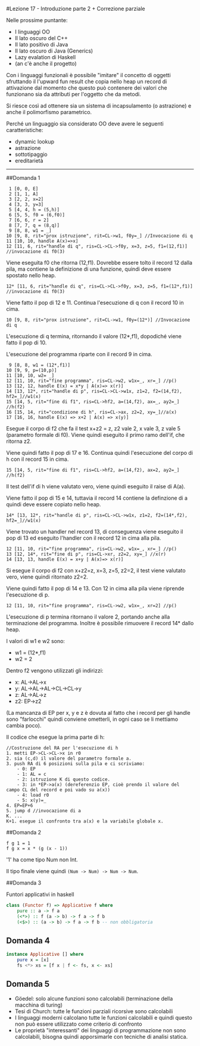 #Lezione 17 - Introduzione parte 2 + Correzione parziale

Nelle prossime puntante:

- I linguaggi OO
- Il lato oscuro del C++
- Il lato positivo di Java
- Il lato oscuro di Java (Generics)
- Lazy evalation di Haskell
- (an c'è anche il progetto)

Con i linguaggi funzionali è possibile "imitare" il concetto di oggetti sfruttando il l'upward fun result che copia nello heap un record di attivazione dal momento che questo può contenere dei valori che funzionano sia da attributi per l'oggetto che da metodi.

Si riesce così ad ottenere sia un sistema di incapsulamento (o astrazione) e anche il polimorfismo parametrico.

Perché un linguaggio sia considerato OO deve avere le seguenti caratteristiche:

- dynamic lookup
- astrazione
- sottotipaggio
- ereditarietà

---

##Domanda 1

```
 1 [0, 0, E]
 2 [1, 1, A]
 3 [2, 2, x=2]
 4 [3, 3, y=3]
 5 [4, 4, h = (5,h)]
 6 [5, 5, f0 = (6,f0)]
 7 [6, 6, r = 2]
 8 [7, 7, q = (8,q)]
 9 [8, 8, w1 = _]
10 [9, 8, rit="prox istruzione", rit=CL->w1, f0y=_] //Invocazione di q
11 [10, 10, handle A(x)=>x]
12 [11, 6, rit="handle di q", ris=CL->CL->f0y, x=3, z=5, f1=(12,f1)] //invocazione di f0(3)
```

Viene eseguita f0 che ritorna (12,f1).
Dovrebbe essere tolto il record 12 dalla pila, ma contiene la definizione di una funzione, quindi deve essere spostato nello heap.

```
12* [11, 6, rit="handle di q", ris=CL->CL->f0y, x=3, z=5, f1=(12*,f1)] //invocazione di f0(3)
```

Viene fatto il pop di 12 e 11.
Continua l'esecuzione di q con il record 10 in cima.

```
10 [9, 8, rit="prox istruzione", rit=CL->w1, f0y=(12*)] //Invocazione di q
```

L'esecuzione di q termina, ritornando il valore (12*,f1), dopodiché viene fatto il pop di 10.

L'esecuzione del programma riparte con il record 9 in cima.

```
 9 [8, 8, w1 = (12*,f1)]
10 [9, 9, p=(10,p)]
11 [10, 10, w2= _]
12 [11, 10, rit="fine programma", ris=CL->w2, w1x=_, xr=_] //p()
13 [12, 12, handle E(x) = x*y | A(x)=> x(r)]
14 [13, 12*, rit="handle di p", ris=CL->CL->w1x, z1=2, f2=(14,f2), hf2=_]//w1(x)
15 [14, 5, rit="fine di f1", ris=CL->hf2, a=(14,f2), ax=_, ay2=_] //h(f2)
16 [15, 14, rit="condizione di h", ris=CL->ax, z2=2, xy=_]//a(x)
17 [16, 16, handle E(x) => x+2 | A(x) => x(y)]
```

Esegue il corpo di f2 che fa il test x+z2 = z, z2 vale 2, x vale 3, z vale 5 (parametro formale di f0).
Viene quindi eseguito il primo ramo dell'if, che ritorna z2.

Viene quindi fatto il pop di 17 e 16.
Continua quindi l'esecuzione del corpo di h con il record 15 in cima.

```
15 [14, 5, rit="fine di f1", ris=CL->hf2, a=(14,f2), ax=2, ay2=_] //h(f2)
```

Il test dell'if di h viene valutato vero, viene quindi eseguito il raise di A(a).

Viene fatto il pop di 15 e 14, tuttavia il record 14 contiene la definzione di a quindi deve essere copiato nello heap.

```
14* [13, 12*, rit="handle di p", ris=CL->CL->w1x, z1=2, f2=(14*,f2), hf2=_]//w1(x)
```

Viene trovato un handler nel record 13, di conseguenza viene eseguito il pop di 13 ed eseguito l'handler con il record 12 in cima alla pila.

```
12 [11, 10, rit="fine programma", ris=CL->w2, w1x=_, xr=_] //p()
13 [12, 14*, rit="fine di p", ris=CL->xr, z2=2, xy=_] //x(r)
14 [13, 13, handle E(x) = x+y | A(x)=> x(r)]
```

Si esegue il corpo di f2 con x+z2=z, x=3, z=5, z2=2, il test viene valutato vero, viene quindi ritornato z2=2.

Viene quindi fatto il pop di 14 e 13. Con 12 in cima alla pila viene riprende l'esecuzione di p.

```
12 [11, 10, rit="fine programma", ris=CL->w2, w1x=_, xr=2] //p()
```

L'esecuzione di p termina ritornano il valore 2, portando anche alla terminazione del programma.
Inoltre è possibile rimuovere il record 14* dallo heap.

I valori di w1 e w2 sono:

- w1 = (12*,f1)
- w2 = 2

Dentro f2 vengono utilizzati gli indirizzi:

- x: AL->AL->x
- y: AL->AL->AL->CL->CL->y
- z: AL->AL->z
- z2: EP->z2

(La mancanza di EP per x, y e z è dovuta al fatto che i record per gli handle sono "farlocchi" quindi conviene ometterli, in ogni caso se li mettiamo cambia poco).

Il codice che esegue la prima parte di h:

```
//Costruzione del RA per l'esecuzione di h
1. metti EP->CL->CL->x in r0
2. sia (c,d) il valore del parametro formale a.
3. push RA di 6 posizioni sulla pila e ci scriviamo:
    - 0: EP
    - 1: AL = c
    - 2: istruzione K di questo codice.
    - 3: in *EP->a(x) (dereferenzio EP, cioè prendo il valore del campo CL del record e poi vado su a(x))
    - 4: load r0
    - 5: x(y)=_
4. EP=EP+6
5. jump d //invocazione di a
K. ...
K+1. esegue il confronto tra a(x) e la variabile globale x.
```

##Domanda 2

```
f g 1 = 1
f g x = x * (g (x - 1))
```

'1' ha come tipo Num non Int.

Il tipo finale viene quindi `(Num -> Num) -> Num -> Num`.

##Domanda 3

Funtori applicativi in haskell

```haskell
class (Functor f) => Applicative f where    
    pure :: a -> f a
    (<*>) :: f (a -> b) -> f a -> f b 
    (<$>) :: (a -> b) -> f a -> f b -- non obbligatoria
```

## Domanda 4

```haskell
instance Applicative [] where
    pure x = [x]
    fs <*> xs = [f x | f <- fs, x <- xs]
```

## Domanda 5

- Göedel: solo alcune funzioni sono calcolabili (terminazione della macchina di turing)
- Tesi di Church: tutte le funzioni parziali ricorsive sono calcolabili
- I linguaggi moderni calcolano tutte le funzioni calcolabili e quindi questo non può essere utilizzato come criterio di confronto
- Le proprietà "interessanti" dei linguaggi di programmazione non sono calcolabili, bisogna quindi apporsimarle con tecniche di analisi statica.
